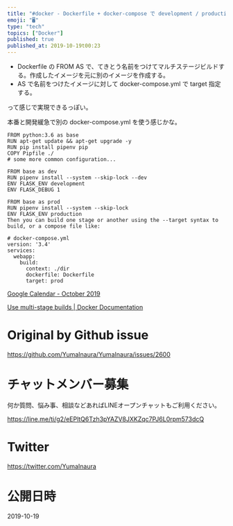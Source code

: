 ```yaml
---
title: "#docker - Dockerfile + docker-compose で development / production などの環境"
emoji: "🖥"
type: "tech"
topics: ["Docker"]
published: true
published_at: 2019-10-19t00:23
---
```


- Dockerfile の FROM AS で、てきとう名前をつけてマルチステージビルドする。作成したイメージを元に別のイメージを作成する。
- AS で名前をつけたイメージに対して docker-compose.yml で target 指定する。

って感じで実現できるっぽい。

本番と開発緩急で別の docker-compose.yml を使う感じかな。

```
FROM python:3.6 as base
RUN apt-get update && apt-get upgrade -y
RUN pip install pipenv pip
COPY Pipfile ./
# some more common configuration...

FROM base as dev
RUN pipenv install --system --skip-lock --dev
ENV FLASK_ENV development
ENV FLASK_DEBUG 1

FROM base as prod
RUN pipenv install --system --skip-lock
ENV FLASK_ENV production
Then you can build one stage or another using the --target syntax to build, or a compose file like:
```

```
# docker-compose.yml
version: '3.4'
services:
  webapp:
    build:
      context: ./dir
      dockerfile: Dockerfile
      target: prod
```

[Google Calendar - October 2019](https://calendar.google.com/calendar/r#main_7)

[Use multi-stage builds | Docker Documentation](https://docs.docker.com/develop/develop-images/multistage-build/)

# Original by Github issue

https://github.com/YumaInaura/YumaInaura/issues/2600








<!-- Update From Qiita API -->

# チャットメンバー募集


何か質問、悩み事、相談などあればLINEオープンチャットもご利用ください。

https://line.me/ti/g2/eEPltQ6Tzh3pYAZV8JXKZqc7PJ6L0rpm573dcQ





# Twitter


https://twitter.com/YumaInaura


<!-- Update From Qiita API -->



# 公開日時

2019-10-19
